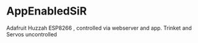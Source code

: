 # AppEnabledSiR
Adafruit Huzzah ESP8266 , controlled via webserver and app. Trinket and Servos uncontrolled
